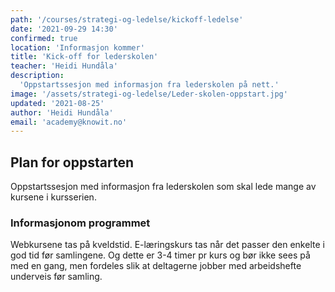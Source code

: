 ```yaml
---
path: '/courses/strategi-og-ledelse/kickoff-ledelse'
date: '2021-09-29 14:30'
confirmed: true
location: 'Informasjon kommer'
title: 'Kick-off for lederskolen'
teacher: 'Heidi Hundåla'
description:
  'Oppstartssesjon med informasjon fra lederskolen på nett.'
image: '/assets/strategi-og-ledelse/Leder-skolen-oppstart.jpg'
updated: '2021-08-25'
author: 'Heidi Hundåla'
email: 'academy@knowit.no'
---
```


## Plan for oppstarten

Oppstartssesjon med informasjon fra lederskolen som skal lede mange av kursene i kursserien.

### Informasjonom programmet

Webkursene tas på kveldstid. E-læringskurs tas når det passer den enkelte i
god tid før samlingene. Og dette er 3-4 timer pr kurs og bør ikke sees på med
en gang, men fordeles slik at deltagerne jobber med arbeidshefte underveis før
samling.​
